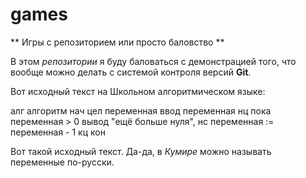 # games

** Игры с репозиторием или просто баловство **

В этом *репозитории* я буду баловаться с демонстрацией того, что вообще можно делать с системой контроля версий **Git**.

Вот исходный текст на Школьном алгоритмическом языке:

  алг алгоритм
  нач
    цел переменная
    ввод переменная
    нц пока переменная > 0
      вывод "ещё больше нуля", нс
      переменная := переменная - 1
    кц
  кон
  
Вот такой исходный текст. Да-да, в *Кумире* можно называть переменные по-русски.
